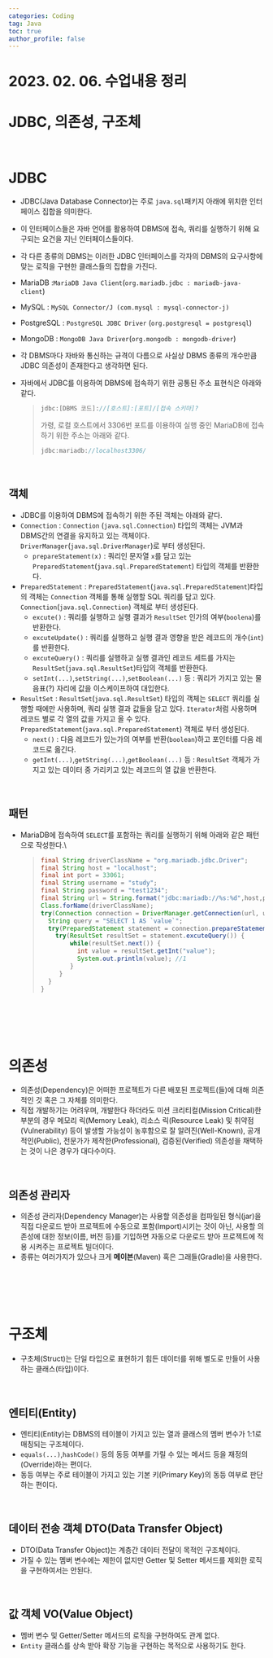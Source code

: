 ```yaml
---
categories: Coding	
tag: Java
toc: true
author_profile: false
---
```


# 2023. 02. 06. 수업내용 정리

# JDBC, 의존성, 구조체 
<br>

# JDBC
* JDBC(Java Database Connector)는 주로 `java.sql`패키지 아래에 위치한 인터페이스 집합을 의미한다. 
* 이 인터페이스들은 자바 언어를 활용하여 DBMS에 접속, 쿼리를 실행하기 위해 요구되는 요건을 지닌 인터페이스들이다.
* 각 다른 종류의 DBMS는 이러한 JDBC 인터페이스를 각자의 DBMS의 요구사항에 맞는 로직을 구현한 클래스들의 집합을 가진다.

* MariaDB :`MariaDB Java Client`(`org.mariadb.jdbc : mariadb-java-client`)
* MySQL : `MySQL Connector/J (com.mysql : mysql-connector-j)`
* PostgreSQL : `PostgreSQL JDBC Driver` (`org.postgresql = postgresql`)
* MongoDB : `MongoDB Java Driver`(`org.mongodb : mongodb-driver`)
* 각 DBMS마다 자바와 통신하는 규격이 다름으로 사실상 DBMS 종류의 개수만큼 JDBC 의존성이 존재한다고 생각하면 된다.

* 자바에서 JDBC를 이용하여 DBMS에 접속하기 위한 공통된 주소 표현식은 아래와 같다. 
    >```java
    >jdbc:[DBMS 코드]://[호스트]:[포트]/[접속 스키마]?
    >```
    >가령, 로컬 호스트에서 3306번 포트를 이용하여 실행 중인 MariaDB에 접속하기 위한 주소는 아래와 같다. 
    >```java
    >jdbc:mariadb://localhost3306/
    >``` 

<br>

## 객체 
* JDBC를 이용하여 DBMS에 접속하기 위한 주된 객체는 아래와 같다. 
* `Connection` : `Connection` (`java.sql.Connection`) 타입의 객체는 JVM과 DBMS간의 연결을 유지하고 있는 객체이다.
  `DriverManager`(`java.sql.DriverManager`)로 부터 생성된다.
  * `prepareStatement(x)` : 쿼리인 문자열 `x`를 담고 있는 `PreparedStatement`(`java.sql.PreparedStatement`) 타입의 객체를 반환한다.
* `PreparedStatement` : `PreparedStatement`(`java.sql.PreparedStatement`)타입의 객체는 `Connection` 객체를 통해 실행할 SQL 쿼리를 담고 있다. `Connection`(`java.sql.Connection`) 객체로 부터 생성된다.
  * `excute()` : 쿼리를 실행하고 실행 결과가 `ResultSet` 인가의 여부(`boolena`)를 반환한다.
  * `excuteUpdate()` : 쿼리를 실행하고 실행 결과 영향을 받은 레코드의 개수(`int`)를 반환한다. 
  * `excuteQuery()` : 쿼리를 실행하고 실행 결과인 레코드 세트를 가지는 `ResultSet`(`java.sql.ResultSet`)타입의 객체를 반환한다.
  * `setInt(...)`,`setString(...)`,`setBoolean(...)` 등 : 쿼리가 가지고 있는 물음표(?) 자리에 값을 이스케이프하여 대입한다.
* `ResultSet` : `ResultSet`(`java.sql.ResultSet`) 타입의 객체는 `SELECT` 쿼리를 실행할 때에만 사용하며, 쿼리 실행 결과 값들을 담고 있다. `Iterator`처럼 사용하며 레코드 별로 각 열의 값을 가지고 올 수 있다. `PreparedStatement`(`java.sql.PreparedStatement`) 객체로 부터 생성된다.
  * `next()` : 다음 레코드가 있는가의 여부를 반환(`boolean`)하고 포인터를 다음 레코드로 옮긴다.
  * `getInt(...)`,`getString(...)`,`getBoolean(...)` 등 : `ResultSet` 객체가 가지고 있는 데이터 중 가리키고 있는 레코드의 열 값을 반환한다.

<br>

## 패턴
* MariaDB에 접속하여 `SELECT`를 포함하는 쿼리를 실행하기 위해 아래와 같은 패턴으로 작성한다.\
  >```java
  >final String driverClassName = "org.mariadb.jdbc.Driver";
  >final String host = "localhost";
  >final int port = 33061;
  >final String username = "study";
  >final String password = "test1234";
  >final String url = String.format("jdbc:mariadb://%s:%d",host,post);
  >Class.forName(driverClassName);
  >try(Connection connection = DriverManager.getConnection(url, username, password)) {
  >   String query = "SELECT 1 AS `value`";
  >   try(PreparedStatement statement = connection.prepareStatement(query)) {
  >     try(ResultSet resultSet = statement.excuteQuery()) {
  >         while(resultSet.next()) {
  >           int value = resultSet.getInt("value");
  >           System.out.println(value); //1   
  >         }        
  >      }
  >   }  
  >}
  >```

<br><br><br><br>

# 의존성
* 의존성(Dependency)은 어떠한 프로젝트가 다른 배포된 프로젝트(들)에 대해 의존적인 것 혹은 그 자체를 의미한다. 
* 직접 개발하기는 어려우며, 개발한다 하더라도 미션 크리티컬(Mission Critical)한 부분의 경우 메모리 릭(Memory Leak), 리소스 릭(Resource Leak) 및 취약점(Vulnerability) 등이 발생할 가능성이 농후함으로 잘 알려진(Well-Known), 공개적인(Public), 전문가가 제작한(Professional), 검증된(Verified) 의존성을 채택하는 것이 나은 경우가 대다수이다. 

<br>

## 의존성 관리자
* 의존성 관리자(Dependency Manager)는 사용할 의존성을 컴파일된 형식(jar)을 직접 다운로드 받아 프로젝트에 수동으로 포함(Import)시키는 것이 아닌, 사용할 의존성에 대한 정보(이름, 버전 등)를 기입하면 자동으로 다운로드 받아 프로젝트에 적용 시켜주는 프로젝트 빌더이다. 
* 종류는 여러가지가 있으나 크게 **메이븐**(Maven) 혹은 그래들(Gradle)을 사용한다. 

<br><br><br><br>

# 구조체
* 구초체(Struct)는 단일 타입으로 표현하기 힘든 데이터를 위해 별도로 만들어 사용하는 클래스(타입)이다.

<br>

## 엔티티(Entity)
* 엔티티(Entity)는 DBMS의 테이블이 가지고 있는 열과 클래스의 멤버 변수가 1:1로 매칭되는 구조체이다.
* `equals(...)`,`hashCode()` 등의 동등 여부를 가릴 수 있는 메서드 등을 재정의(Override)하는 편이다.
* 동등 여부는 주로 테이블이 가지고 있는 기본 키(Primary Key)의 동등 여부로 판단하는 편이다.

<br>

## 데이터 전송 객체 DTO(Data Transfer Object)
* DTO(Data Transfer Object)는 계층간 데이터 전달이 목적인 구조체이다.
* 가질 수 있는 멤버 변수에는 제한이 없지만 Getter 및 Setter 메서드를 제외한 로직을 구현하여서는 안된다.

<br>

## 값 객체 VO(Value Object)
* 멤버 변수 및 Getter/Setter 메서드의 로직을 구현하여도 관계 없다.
* `Entity` 클래스를 상속 받아 확장 기능을 구현하는 목적으로 사용하기도 한다.
